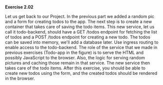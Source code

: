 **Exercise 2.02**

Let us get back to our Project. In the previous part we added a random pic and a form for creating todos to the app. The next step is to create a new container that takes care of saving the todo items.
This new service, let us call it todo-backend, should have a GET /todos endpoint for fetching the list of todos and a POST /todos endpoint for creating a new todo. The todos can be saved into memory, we'll add a database later.
Use ingress routing to enable access to the todo-backend.
The role of the service that we made in previous exercises (Todo-app in the figure) is to serve the HTML and possibly JavaScript to the browser. Also, the logic for serving random pictures and caching those remain in that service.
The new service then takes care of the todo items.
After this exercise, you should be able to create new todos using the form, and the created todos should be rendered in the browser.